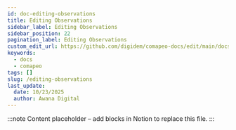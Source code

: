 ```yaml
---
id: doc-editing-observations
title: Editing Observations
sidebar_label: Editing Observations
sidebar_position: 22
pagination_label: Editing Observations
custom_edit_url: https://github.com/digidem/comapeo-docs/edit/main/docs/reviewing-observations/editing-observations.md
keywords:
  - docs
  - comapeo
tags: []
slug: /editing-observations
last_update:
  date: 10/23/2025
  author: Awana Digital
---
```


<!-- Placeholder content generated automatically because the Notion page is missing a Website Block. -->

:::note
Content placeholder – add blocks in Notion to replace this file.
:::
